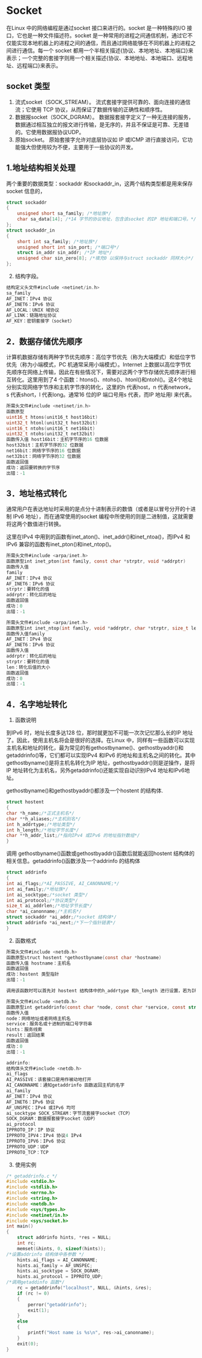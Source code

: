 # Socket
在Linux 中的网络编程是通过socket 接口来进行的。socket 是一种特殊的I/O 接口，它也是一种文件描述符。socket 是一种常用的进程之间通信机制，通过它不仅能实现本地机器上的进程之间的通信，而且通过网络能够在不同机器上的进程之间进行通信。每一个 socket 都用一个半相关描述{协议、本地地址、本地端口}来表示；一个完整的套接字则用一个相关描述{协议、本地地址、本地端口、远程地址、远程端口}来表示。

## socket 类型
1. 流式socket（SOCK_STREAM）。
流式套接字提供可靠的、面向连接的通信流；它使用 TCP 协议，从而保证了数据传输的正确性和顺序性。
2. 数据报socket（SOCK_DGRAM）。
数据报套接字定义了一种无连接的服务，数据通过相互独立的报文进行传输，是无序的，并且不保证是可靠、无差错的。它使用数据报协议UDP。
3. 原始socket。
原始套接字允许对底层协议如 IP 或ICMP 进行直接访问，它功能强大但使用较为不便，主要用于一些协议的开发。

## 1.地址结构相关处理
两个重要的数据类型：sockaddr 和sockaddr_in，这两个结构类型都是用来保存socket 信息的，

```c
struct sockaddr
{
    unsigned short sa_family; /*地址族*/
    char sa_data[14]; /*14 字节的协议地址，包含该socket 的IP 地址和端口号。*/
};
struct sockaddr_in
{
    short int sa_family; /*地址族*/
    unsigned short int sin_port; /*端口号*/
    struct in_addr sin_addr; /*IP 地址*/
    unsigned char sin_zero[8]; /*填充0 以保持与struct sockaddr 同样大小*/
};
```
2. 结构字段。
```c
结构定义头文件#include <netinet/in.h>
sa_family
AF_INET：IPv4 协议
AF_INET6：IPv6 协议
AF_LOCAL：UNIX 域协议
AF_LINK：链路地址协议
AF_KEY：密钥套接字（socket）
```
## 2．数据存储优先顺序
计算机数据存储有两种字节优先顺序：高位字节优先（称为大端模式）和低位字节优先（称为小端模式，PC 机通常采用小端模式）。Internet 上数据以高位字节优先顺序在网络上传输，因此在有些情况下，需要对这两个字节存储优先顺序进行相互转化。这里用到了4 个函数：htons()、ntohs()、htonl()和ntohl()。这4个地址分别实现网络字节序和主机字节序的转化，这里的h 代表host，n 代表network，s 代表short，l 代表long。通常16 位的IP 端口号用s 代表，而IP 地址用l 来代表。

```c
所需头文件#include <netinet/in.h>
函数原型
uint16_t htons(unit16_t host16bit)
uint32_t htonl(unit32_t host32bit)
uint16_t ntohs(unit16_t net16bit)
uint32_t ntohs(unit32_t net32bit)
函数传入值 host16bit：主机字节序的16 位数据
host32bit：主机字节序的32 位数据
net16bit：网络字节序的16 位数据
net32bit：网络字节序的32 位数据
函数返回值
成功：返回要转换的字节序
出错：-1
```
## 3．地址格式转化
通常用户在表达地址时采用的是点分十进制表示的数值（或者是以冒号分开的十进制 IPv6 地址），而在通常使用的socket 编程中所使用的则是二进制值，这就需要将这两个数值进行转换。

这里在IPv4 中用到的函数有inet_aton()、inet_addr()和inet_ntoa()，而IPv4 和IPv6 兼容的函数有inet_pton()和inet_ntop()。
```c
所需头文件#include <arpa/inet.h>
函数原型int inet_pton(int family, const char *strptr, void *addrptr)
函数传入值
family
AF_INET：IPv4 协议
AF_INET6：IPv6 协议
strptr：要转化的值
addrptr：转化后的地址
函数返回值
成功：0
出错：-1

所需头文件#include <arpa/inet.h>
函数原型int inet_ntop(int family, void *addrptr, char *strptr, size_t len)
函数传入值family
AF_INET：IPv4 协议
AF_INET6：IPv6 协议
函数传入值
addrptr：转化后的地址
strptr：要转化的值
len：转化后值的大小
函数返回值
成功：0
出错：-1

```

## 4．名字地址转化
1. 函数说明

到IPv6 时，地址长度多达128 位，那时就更加不可能一次次记忆那么长的IP 地址了。因此，使用主机名将会是很好的选择。在Linux 中，同样有一些函数可以实现主机名和地址的转化，最为常见的有gethostbyname()、gethostbyaddr()和getaddrinfo()等，它们都可以实现IPv4 和IPv6 的地址和主机名之间的转化。其中gethostbyname()是将主机名转化为IP 地址，gethostbyaddr()则是逆操作，是将IP 地址转化为主机名，另外getaddrinfo()还能实现自动识别IPv4 地址和IPv6地址。

gethostbyname()和gethostbyaddr()都涉及一个hostent 的结构体.
```c
struct hostent
{
char *h_name;/*正式主机名*/
char **h_aliases;/*主机别名*/
int h_addrtype;/*地址类型*/
int h_length;/*地址字节长度*/
char **h_addr_list;/*指向IPv4 或IPv6 的地址指针数组*/
}
```
调用 gethostbyname()函数或gethostbyaddr()函数后就能返回hostent 结构体的相关信息。getaddrinfo()函数涉及一个addrinfo 的结构体
```c
struct addrinfo
{
int ai_flags;/*AI_PASSIVE, AI_CANONNAME;*/
int ai_family;/*地址族*/
int ai_socktype;/*socket 类型*/
int ai_protocol;/*协议类型*/
size_t ai_addrlen;/*地址字节长度*/
char *ai_canonname;/*主机名*/
struct sockaddr *ai_addr;/*socket 结构体*/
struct addrinfo *ai_next;/*下一个指针链表*/
}
```
2. 函数格式
```c
所需头文件#include <netdb.h>
函数原型struct hostent *gethostbyname(const char *hostname)
函数传入值 hostname：主机名
函数返回值
成功：hostent 类型指针
出错：-1

调用该函数时可以首先对 hostent 结构体中的h_addrtype 和h_length 进行设置，若为IPv4 可设置为AF_INET 和4；若为IPv6 可设置为AF_INET6 和16；若不设置则默认为IPv4 地址类型。
```
```c
所需头文件#include <netdb.h>
函数原型int getaddrinfo(const char *node, const char *service, const struct addrinfo *hints, struct addrinfo **result)
函数传入值
node：网络地址或者网络主机名
service：服务名或十进制的端口号字符串
hints：服务线索
result：返回结果
函数返回值
成功：0
出错：-1

addrinfo:
结构体头文件#include <netdb.h>
ai_flags
AI_PASSIVE：该套接口是用作被动地打开
AI_CANONNAME：通知getaddrinfo 函数返回主机的名字
ai_family
AF_INET：IPv4 协议
AF_INET6：IPv6 协议
AF_UNSPEC：IPv4 或IPv6 均可
ai_socktype SOCK_STREAM：字节流套接字socket（TCP）
SOCK_DGRAM：数据报套接字socket（UDP）
ai_protocol
IPPROTO_IP：IP 协议
IPPROTO_IPV4：IPv4 协议4 IPv4
IPPROTO_IPV6：IPv6 协议
IPPROTO_UDP：UDP
IPPROTO_TCP：TCP    
```
3. 使用实例
```c
/* getaddrinfo.c */
#include <stdio.h>
#include <stdlib.h>
#include <errno.h>
#include <string.h>
#include <netdb.h>
#include <sys/types.h>
#include <netinet/in.h>
#include <sys/socket.h>
int main()
{
    struct addrinfo hints, *res = NULL;
    int rc;
    memset(&hints, 0, sizeof(hints));
/*设置addrinfo 结构体中各参数 */
    hints.ai_flags = AI_CANONNAME;
    hints.ai_family = AF_UNSPEC;
    hints.ai_socktype = SOCK_DGRAM;
    hints.ai_protocol = IPPROTO_UDP;
/*调用getaddinfo 函数*/
    rc = getaddrinfo("localhost", NULL, &hints, &res);
    if (rc != 0)
    {
        perror("getaddrinfo");
        exit(1);
    }
    else
    {
        printf("Host name is %s\n", res->ai_canonname);
    }
    exit(0);
}
```